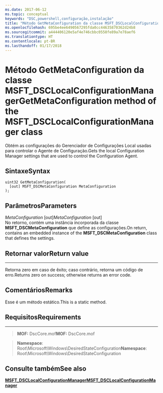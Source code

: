 ```yaml
---
ms.date: 2017-06-12
ms.topic: conceptual
keywords: "DSC,powershell,configuração,instalação"
title: "Método GetMetaConfiguration da classe MSFT_DSCLocalConfigurationManager"
ms.openlocfilehash: 695be4ee6490567295fda0cc44635870362d24b8
ms.sourcegitcommit: a444406120e5af4e746cbbc0558fe89a7e78aef6
ms.translationtype: HT
ms.contentlocale: pt-BR
ms.lasthandoff: 01/17/2018
---
```

# <a name="getmetaconfiguration-method-of-the-msftdsclocalconfigurationmanager-class"></a><span data-ttu-id="6077a-103">Método GetMetaConfiguration da classe MSFT_DSCLocalConfigurationManager</span><span class="sxs-lookup"><span data-stu-id="6077a-103">GetMetaConfiguration method of the MSFT_DSCLocalConfigurationManager class</span></span>

<span data-ttu-id="6077a-104">Obtém as configurações do Gerenciador de Configurações Local usadas para controlar o Agente de Configuração.</span><span class="sxs-lookup"><span data-stu-id="6077a-104">Gets the local Configuration Manager settings that are used to control the Configuration Agent.</span></span>

<a name="syntax"></a><span data-ttu-id="6077a-105">Sintaxe</span><span class="sxs-lookup"><span data-stu-id="6077a-105">Syntax</span></span>
------

```mof
uint32 GetMetaConfiguration(
  [out] MSFT_DSCMetaConfiguration MetaConfiguration
);
```

<a name="parameters"></a><span data-ttu-id="6077a-106">Parâmetros</span><span class="sxs-lookup"><span data-stu-id="6077a-106">Parameters</span></span>
----------

<span data-ttu-id="6077a-107">*MetaConfiguration* \[out\]</span><span class="sxs-lookup"><span data-stu-id="6077a-107">*MetaConfiguration* \[out\]</span></span>  
<span data-ttu-id="6077a-108">No retorno, contém uma instância incorporada da classe **MSFT_DSCMetaConfiguration** que define as configurações.</span><span class="sxs-lookup"><span data-stu-id="6077a-108">On return, contains an embedded instance of the **MSFT_DSCMetaConfiguration** class that defines the settings.</span></span>

## <a name="return-value"></a><span data-ttu-id="6077a-109">Retornar valor</span><span class="sxs-lookup"><span data-stu-id="6077a-109">Return value</span></span>
------------

<span data-ttu-id="6077a-110">Retorna zero em caso de êxito; caso contrário, retorna um código de erro.</span><span class="sxs-lookup"><span data-stu-id="6077a-110">Returns zero on success; otherwise returns an error code.</span></span>

## <a name="remarks"></a><span data-ttu-id="6077a-111">Comentários</span><span class="sxs-lookup"><span data-stu-id="6077a-111">Remarks</span></span>

<span data-ttu-id="6077a-112">Esse é um método estático.</span><span class="sxs-lookup"><span data-stu-id="6077a-112">This is a static method.</span></span>

## <a name="requirements"></a><span data-ttu-id="6077a-113">Requisitos</span><span class="sxs-lookup"><span data-stu-id="6077a-113">Requirements</span></span>
------------
><span data-ttu-id="6077a-114">**MOF:** DscCore.mof</span><span class="sxs-lookup"><span data-stu-id="6077a-114">**MOF:** DscCore.mof</span></span>

><span data-ttu-id="6077a-115">**Namespace**: Root\Microsoft\Windows\DesiredStateConfiguration</span><span class="sxs-lookup"><span data-stu-id="6077a-115">**Namespace**: Root\Microsoft\Windows\DesiredStateConfiguration</span></span>


## <a name="see-also"></a><span data-ttu-id="6077a-116">Consulte também</span><span class="sxs-lookup"><span data-stu-id="6077a-116">See also</span></span>


[<span data-ttu-id="6077a-117">**MSFT_DSCLocalConfigurationManager**</span><span class="sxs-lookup"><span data-stu-id="6077a-117">**MSFT_DSCLocalConfigurationManager**</span></span>](msft-dsclocalconfigurationmanager.md)


 

 



